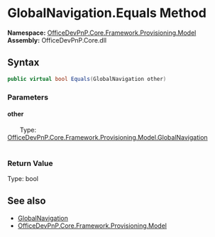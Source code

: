 # GlobalNavigation.Equals Method  
  

**Namespace:** [OfficeDevPnP.Core.Framework.Provisioning.Model](OfficeDevPnP.Core.Framework.Provisioning.Model.md)  
**Assembly:** OfficeDevPnP.Core.dll  
## Syntax
```C#
public virtual bool Equals(GlobalNavigation other)
```
### Parameters
#### other  
&emsp;&emsp;Type: [OfficeDevPnP.Core.Framework.Provisioning.Model.GlobalNavigation](OfficeDevPnP.Core.Framework.Provisioning.Model.GlobalNavigation.md)  
&emsp;&emsp;  

  

### Return Value
Type: bool  

## See also
- [GlobalNavigation](OfficeDevPnP.Core.Framework.Provisioning.Model.GlobalNavigation.md) 
- [OfficeDevPnP.Core.Framework.Provisioning.Model](OfficeDevPnP.Core.Framework.Provisioning.Model.md) 
